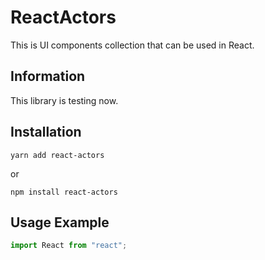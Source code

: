 # ReactActors
This is UI components collection that can be used in React.

## Information
This library is testing now.

## Installation
```
yarn add react-actors
```
or
```
npm install react-actors
```

## Usage Example
```typescript jsx
import React from "react";
```


